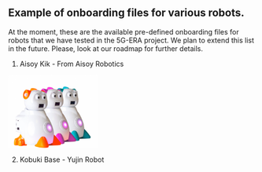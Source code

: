 ## Example of onboarding files for various robots.

At the moment, these are the available pre-defined onboarding files for robots that we have tested in the 5G-ERA project. We plan to extend this list in the future. Please, look at our roadmap for further details.

1) Aisoy Kik - From Aisoy Robotics  

  <img src="img/Aisoy.png" height="150rm" align="center" />


2) Kobuki Base - Yujin Robot
